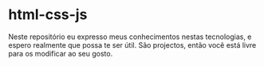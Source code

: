 # html-css-js
Neste repositório eu expresso meus conhecimentos nestas tecnologias, e espero realmente que possa te ser útil. São projectos, então você está livre para os modificar ao seu gosto.
